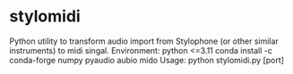 # stylomidi
Python utility to transform audio import from Stylophone (or other similar instruments) to midi singal.
Environment: python <=3.11
conda install -c conda-forge numpy pyaudio aubio mido
Usage: python stylomidi.py [port]
